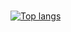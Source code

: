 
<br>[![Top langs](https://github-readme-stats.vercel.app/api/top-langs/username=lcmd65&layout=compact&theme=radical&hide=html,css,tex,scss,stylus,blade,jupyter%20notebook,shell,batchfile,dockerfile,typescript)](https://github.com/lcmd65/github-readme-stats)

</br>
